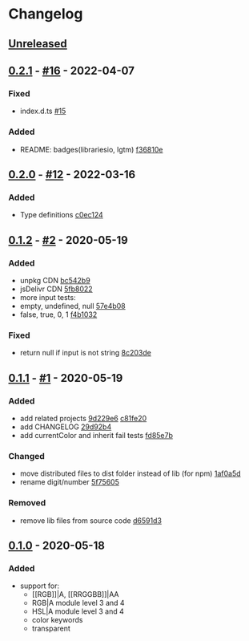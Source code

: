 # Changelog

## [Unreleased]

## [0.2.1] - [#16](https://github.com/noeldelgado/parse-css-color/pull/16) - 2022-04-07
### Fixed
- index.d.ts [#15](https://github.com/noeldelgado/parse-css-color/pull/15)

### Added
- README: badges(librariesio, lgtm) [f36810e](https://github.com/noeldelgado/parse-css-color/commit/f36810ec81da9352e078a2ebe5dcdee4635e8735)

## [0.2.0] - [#12](https://github.com/noeldelgado/parse-css-color/pull/12) - 2022-03-16
### Added
- Type definitions [c0ec124](https://github.com/noeldelgado/parse-css-color/commit/c0ec124f398036f4a03d8ede41fd2d83e3e142c7)

## [0.1.2] - [#2](https://github.com/noeldelgado/parse-css-color/pull/2) - 2020-05-19
### Added
- unpkg CDN [bc542b9](https://github.com/noeldelgado/parse-css-color/commit/bc542b962c0eb04127c6d48fde5a2daec9f31589)
- jsDelivr CDN [5fb8022](https://github.com/noeldelgado/parse-css-color/commit/5fb8022aa323bc86298a32bd9fbb85c403885804)
-  more input tests:
  - empty, undefined, null [57e4b08](https://github.com/noeldelgado/parse-css-color/commit/57e4b088c8eaa2a7c59911ab599211f7e958e1c8)
  - false, true, 0, 1 [f4b1032](https://github.com/noeldelgado/parse-css-color/commit/f4b103227c741b80ba7e1d9338f8ec422ce8d8f5)

### Fixed
- return null if input is not string [8c203de](https://github.com/noeldelgado/parse-css-color/commit/8c203ded32e1e287a2c8ba84b926f18722887ca7)

## [0.1.1] - [#1](https://github.com/noeldelgado/parse-css-color/pull/1) - 2020-05-19
### Added
- add related projects [9d229e6](https://github.com/noeldelgado/parse-css-color/commit/9d229e6dcd7b20801a522b30c7b419e4d3619352) [c81fe20](https://github.com/noeldelgado/parse-css-color/commit/c81fe2060bb2da0bb13a6091a5d7ec24d984184c)
- add CHANGELOG [29d92b4](https://github.com/noeldelgado/parse-css-color/commit/29d92b4ef93e6fd3a337afb20058eae24b5c7712)
- add currentColor and inherit fail tests [fd85e7b](https://github.com/noeldelgado/parse-css-color/commit/fd85e7b70ca425f06d364fe3350cfc418fa5874e)

### Changed
- move distributed files to dist folder instead of lib (for npm) [1af0a5d](https://github.com/noeldelgado/parse-css-color/commit/1af0a5d7b3c86620c6e3bd52df0b560099d23392)
- rename digit/number [5f75605](https://github.com/noeldelgado/parse-css-color/commit/5f75605c9c8135a8855e234dd1b28f052ce86f7c)

### Removed
- remove lib files from source code [d6591d3](https://github.com/noeldelgado/parse-css-color/commit/d6591d38824e68d0f3768cc61f8b4ba79384f35c)

## [0.1.0] - 2020-05-18
### Added
- support for:
  - [[RGB]]|A, [[RRGGBB]]|AA
  - RGB|A module level 3 and 4
  - HSL|A module level 3 and 4
  - color keywords
  - transparent

[Unreleased]: https://github.com/noeldelgado/parse-css-color/compare/v0.2.1...HEAD
[0.2.1]: https://github.com/noeldelgado/parse-css-color/compare/v0.2.0...v0.2.1
[0.2.0]: https://github.com/noeldelgado/parse-css-color/compare/v0.1.2...v0.2.0
[0.1.2]: https://github.com/noeldelgado/parse-css-color/compare/v0.1.1...v0.1.2
[0.1.1]: https://github.com/noeldelgado/parse-css-color/compare/v0.1.0...v0.1.1
[0.1.0]: https://github.com/noeldelgado/parse-css-color/releases/tag/v0.1.0

